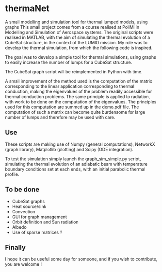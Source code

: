 # thermaNet
A small modelling and simulation tool for thermal lumped models, using graphs
This small project comes from a course realised at PoliMi in Modelling and Simulation of Aerospace systems. The original scripts were realised in MATLAB, with the aim of simulating the thermal evolution of a CubeSat structure, in the context of the LUMIO mission. My role was to develop the thermal simulation, from which the following code is inspired.

The goal was to develop a simple tool for thermal simulations, using graphs to easily increase the number of lumps for a CubeSat structure.

The CubeSat graph script will be reimplemented in Python with time.

A small improvement of the method used is the computation of the matrix corresponding to the linear application corresponding to thermal conduction, making the eigenvalues of the problem readily accessible for thermal conduction problems. The same principle is applied to radiation, with work to be done on the computation of the eigenvalues. The principles used for this computation are summed up in the demo.pdf file.
The computation of such a matrix can become quite burdensome for large number of lumps and therefore may be used with care.

## Use 

These scripts are making use of  Numpy (general computations), NetworkX (graph library), Matplotlib (plotting) and Scipy (ODE integration).

To test the simulation simply launch the graph_sim_simple.py script, simulating the thermal evolution of an adiabatic beam with temperature boundary conditions set at each ends, with an initial parabolic thermal profile.

## To be done 

- CubeSat graphs
- Heat source/sink
- Convection
- GUI for graph management
- Orbit definition and Sun radiation
- Albedo
- Use of sparse matrices ?

## Finally

I hope it can be useful some day for someone, and if you wish to contribute, you are welcome !